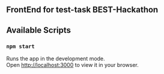 ## FrontEnd for test-task BEST-Hackathon

## Available Scripts

### `npm start`

Runs the app in the development mode.\
Open [http://localhost:3000](http://localhost:3000) to view it in your browser.


